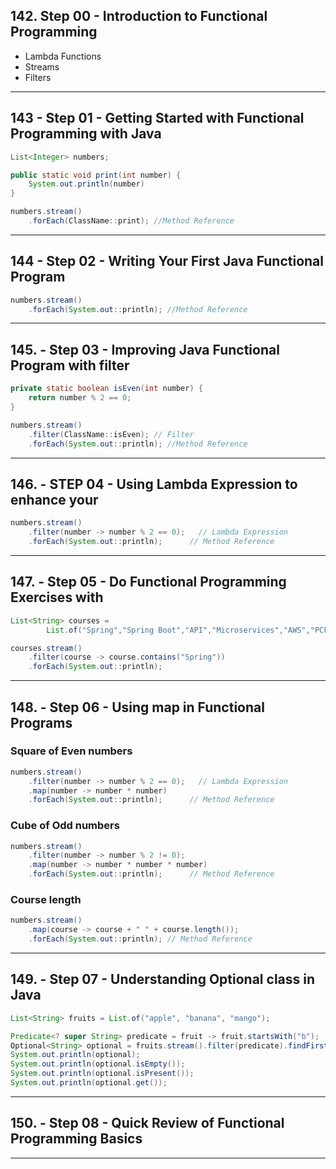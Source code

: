 ## 142. Step 00 - Introduction to Functional Programming

* Lambda Functions
* Streams
* Filters

***

## 143 - Step 01 - Getting Started with Functional Programming with Java

```java
List<Integer> numbers;

public static void print(int number) {
    System.out.println(number)
}

numbers.stream()
    .forEach(ClassName::print); //Method Reference
```

***

## 144 - Step 02 - Writing Your First Java Functional Program

```java
numbers.stream()
    .forEach(System.out::println); //Method Reference
```

***

## 145. - Step 03 - Improving Java Functional Program with filter

```java
private static boolean isEven(int number) {
    return number % 2 == 0;
}

numbers.stream()
    .filter(ClassName::isEven); // Filter 
    .forEach(System.out::println); //Method Reference
```

***

## 146. - STEP 04 - Using Lambda Expression to enhance your

```java
numbers.stream()
    .filter(number -> number % 2 == 0);   // Lambda Expression
    .forEach(System.out::println);      // Method Reference
```

***

## 147. - Step 05 - Do Functional Programming Exercises with

```java
List<String> courses = 
        List.of("Spring","Spring Boot","API","Microservices","AWS","PCF","Azure","Docker","Kubernetes");

courses.stream()
    .filter(course -> course.contains("Spring"))
    .forEach(System.out::println);
```

***

## 148. - Step 06 - Using map in Functional Programs 

### Square of Even numbers
```java
numbers.stream()
    .filter(number -> number % 2 == 0);   // Lambda Expression
    .map(number -> number * number)
    .forEach(System.out::println);      // Method Reference
```

### Cube of Odd numbers
```java
numbers.stream()
    .filter(number -> number % 2 != 0);
    .map(number -> number * number * number)
    .forEach(System.out::println);      // Method Reference
```

### Course length
```java
numbers.stream()
    .map(course -> course + " " + course.length());
    .forEach(System.out::println); // Method Reference
```

***

## 149. - Step 07 - Understanding Optional class in Java

```java
List<String> fruits = List.of("apple", "banana", "mango");

Predicate<? super String> predicate = fruit -> fruit.startsWith("b");
Optional<String> optional = fruits.stream().filter(predicate).findFirst();
System.out.println(optional);
System.out.println(optional.isEmpty());
System.out.println(optional.isPresent());
System.out.println(optional.get());
```

***

## 150. - Step 08 - Quick Review of Functional Programming Basics

***
